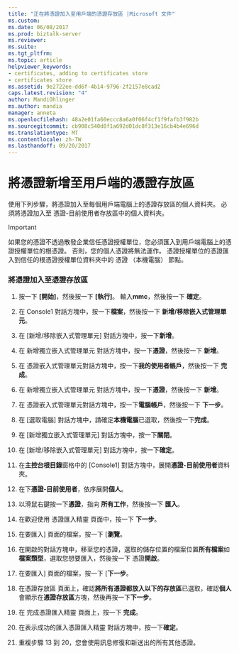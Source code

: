 ```yaml
---
title: "正在將憑證加入至用戶端的憑證存放區 |Microsoft 文件"
ms.custom: 
ms.date: 06/08/2017
ms.prod: biztalk-server
ms.reviewer: 
ms.suite: 
ms.tgt_pltfrm: 
ms.topic: article
helpviewer_keywords:
- certificates, adding to certificates store
- certificates store
ms.assetid: 9e2722ee-dd6f-4b14-9796-2f2157e8cad2
caps.latest.revision: "4"
author: MandiOhlinger
ms.author: mandia
manager: anneta
ms.openlocfilehash: 48a2e01fa60eccc8a6a0f06f4cf1f9fafb3f982b
ms.sourcegitcommit: cb908c540d8f1a692d01dc8f313e16cb4b4e696d
ms.translationtype: MT
ms.contentlocale: zh-TW
ms.lasthandoff: 09/20/2017
---
```

# <a name="adding-certificates-to-the-certificates-store-on-the-client"></a>將憑證新增至用戶端的憑證存放區
使用下列步驟，將憑證加入至每個用戶端電腦上的憑證存放區的個人資料夾。 必須將憑證加入至 憑證-目前使用者存放區中的個人資料夾。  
  
> [!IMPORTANT]
>  如果您的憑證不透過散發企業信任憑證授權單位，您必須匯入到用戶端電腦上的憑證授權單位的根憑證。 否則，您的個人憑證將無法運作。 憑證授權單位的憑證匯入到信任的根憑證授權單位資料夾中的 憑證 （本機電腦） 節點。  
  
### <a name="to-add-certificates-to-the-certificate-store"></a>將憑證加入至憑證存放區  
  
1.  按一下 **[開始]**，然後按一下 **[執行]**。 輸入**mmc**，然後按一下 **確定**。  
  
2.  在 Console1 對話方塊中，按一下**檔案**，然後按一下 **新增/移除嵌入式管理單元**。  
  
3.  在 [新增/移除嵌入式管理單元] 對話方塊中，按一下**新增**。  
  
4.  在 新增獨立嵌入式管理單元 對話方塊中，按一下**憑證**，然後按一下 **新增**。  
  
5.  在 憑證嵌入式管理單元對話方塊中，按一下**我的使用者帳戶**，然後按一下 **完成**。  
  
6.  在 新增獨立嵌入式管理單元 對話方塊中，按一下**憑證**，然後按一下 **新增**。  
  
7.  在 憑證嵌入式管理單元對話方塊中，按一下**電腦帳戶**，然後按一下 **下一步**。  
  
8.  在 [選取電腦] 對話方塊中，請確定**本機電腦**已選取，然後按一下**完成**。  
  
9. 在 [新增獨立嵌入式管理單元] 對話方塊中，按一下**關閉**。  
  
10. 在 [新增/移除嵌入式管理單元] 對話方塊中，按一下**確定**。  
  
11. 在**主控台根目錄**窗格中的 [Console1] 對話方塊中，展開**憑證-目前使用者**資料夾。  
  
12. 在下**憑證-目前使用者**，依序展開**個人**。  
  
13. 以滑鼠右鍵按一下**憑證**，指向 **所有工作**，然後按一下 **匯入**。  
  
14. 在歡迎使用 憑證匯入精靈 頁面中，按一下 **下一步**。  
  
15. 在要匯入] 頁面的檔案，按一下 [**瀏覽**。  
  
16. 在開啟的對話方塊中，移至您的憑證，選取的儲存位置的檔案位置**所有檔案**如**檔案類型**，選取您想要匯入，然後按一下 憑證**開啟**。  
  
17. 在要匯入] 頁面的檔案，按一下 [**下一步**。  
  
18. 在憑證存放區 頁面上，確認**將所有憑證都放入以下的存放區**已選取，確認**個人**會顯示在**憑證存放區**方塊，然後再按一下**下一步**。  
  
19. 在 完成憑證匯入精靈 頁面上，按一下 **完成**。  
  
20. 在表示成功的匯入憑證匯入精靈 對話方塊中，按一下**確定**。  
  
21. 重複步驟 13 到 20，您會使用訊息修復和新送出的所有其他憑證。
